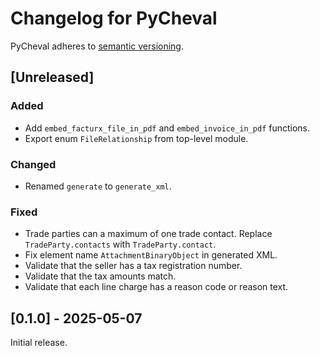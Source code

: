 # Changelog for PyCheval

PyCheval adheres to [semantic versioning](https://semver.org/).

## [Unreleased]

### Added

- Add `embed_facturx_file_in_pdf` and `embed_invoice_in_pdf` functions.
- Export enum `FileRelationship` from top-level module.

### Changed

- Renamed `generate` to `generate_xml`.

### Fixed

- Trade parties can a maximum of one trade contact. Replace
  `TradeParty.contacts` with `TradeParty.contact`.
- Fix element name `AttachmentBinaryObject` in generated XML.
- Validate that the seller has a tax registration number.
- Validate that the tax amounts match.
- Validate that each line charge has a reason code or reason text.

## [0.1.0] - 2025-05-07

Initial release.
